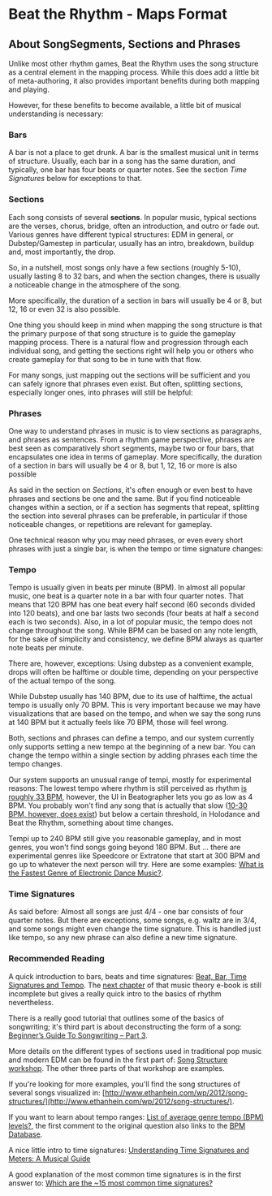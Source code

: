 # Beat the Rhythm - Maps Format

## About SongSegments, Sections and Phrases

Unlike most other rhythm games, Beat the Rhythm uses the song structure as a central element
in the mapping process. While this does add a little bit of meta-authoring, it also provides
important benefits during both mapping and playing.

However, for these benefits to become available, a little bit of musical understanding is 
necessary:

### Bars

A bar is not a place to get drunk. A bar is the smallest musical unit in terms of structure.
Usually, each bar in a song has the same duration, and typically, one bar has four beats
or quarter notes. See the section *Time Signatures* below for exceptions to that.

### Sections

Each song consists of several **sections**. In popular music, typical sections are the verses,
chorus, bridge, often an introduction, and outro or fade out. Various genres have different
typical structures: EDM in general, or Dubstep/Gamestep in particular, usually has an
intro, breakdown, buildup and, most importantly, the drop. 

So, in a nutshell, most songs only have a few sections (roughly 5-10), usually lasting 8 
to 32 bars, and when the section changes, there is usually a noticeable change in the 
atmosphere of the song.

More specifically, the duration of a section in bars will usually be 4 or 8, but 12, 
16 or even 32 is also possible.

One thing you should keep in mind when mapping the song structure is that the primary
purpose of that song structure is to guide the gameplay mapping process. There is a 
natural flow and progression through each individual song, and getting the sections 
right will help you or others who create gameplay for that song to be in tune with
that flow.

For many songs, just mapping out the sections will be sufficient and you can safely ignore
that phrases even exist. But often, splitting sections, especially longer ones, into
phrases will still be helpful:

### Phrases

One way to understand phrases in music is to view sections as paragraphs, and phrases
as sentences. From a rhythm game perspective, phrases are best seen as comparatively
short segments, maybe two or four bars, that encapsulates one idea in terms of gameplay.
More specifically, the duration of a section in bars will usually be 4 or 8, but 1, 12, 
16 or more is also possible

As said in the section on *Sections*, it's often enough or even best to have phrases 
and sections be one and the same. But if you find noticeable changes within a section, 
or if a section has segments that repeat, splitting the section into several phrases 
can be preferable, in particular if those noticeable changes, or repetitions are 
relevant for gameplay.

One technical reason why you may need phrases, or even every short phrases with just a 
single bar, is when the tempo or time signature changes:

### Tempo

Tempo is usually given in beats per minute (BPM). In almost all popular music, one
beat is a quarter note in a bar with four quarter notes. That means that 120 BPM
has one beat every half second (60 seconds divided into 120 beats), and one bar 
lasts two seconds (four beats at half a second each is two seconds). Also, in
a lot of popular music, the tempo does not change throughout the song.
While BPM can be based on any note length, for the sake of simplicity and 
consistency, we define BPM always as quarter note beats per minute.

There are, however, exceptions: Using dubstep as a convenient example, drops will 
often be halftime or double time, depending on your perspective of the actual tempo 
of the song.

While Dubstep usually has 140 BPM, due to its use of halftime, the actual tempo is 
usually only 70 BPM. This is very important because we may have visualizations
that are based on the tempo, and when we say the song runs at 140 BPM but it actually
feels like 70 BPM, those will feel wrong.

Both, sections and phrases can define a tempo, and our system currently only supports
setting a new tempo at the beginning of a new bar. You can change the tempo within
a single section by adding phrases each time the tempo changes.

Our system supports an unusual range of tempi, mostly for experimental reasons: 
The lowest tempo where rhythm is still perceived as rhythm 
[is roughly 33 BPM](https://boingboing.net/2018/01/25/what-is-the-slowest-music-huma.html),
however, the UI in Beatographer lets you go as low as 4 BPM. You probably won't find
any song that is actually that slow
([10-30 BPM, however, does exist](https://www.quora.com/Which-genre-of-music-has-the-slowest-BPM#MoreAnswers))
but below a certain threshold, in Holodance and Beat the Rhythm, something about time changes.

Tempi up to 240 BPM still give you reasonable gameplay, and in most genres, you won't find
songs going beyond 180 BPM. But ... there are experimental genres like Speedcore or Extratone
that start at 300 BPM and go up to whatever the next person will try. Here are some examples:
[What is the Fastest Genre of Electronic Dance Music?](http://www.edmnerd.com/what-is-the-fastest-genre-of-electronic-dance-music/).

### Time Signatures

As said before: Almost all songs are just 4/4 - one bar consists of four quarter
notes. But there are exceptions, some songs, e.g. waltz are in 3/4, and some songs
might even change the time signature. This is handled just like tempo, so any
new phrase can also define a new time signature.

### Recommended Reading

A quick introduction to bars, beats and time signatures:
[Beat, Bar, Time Signatures and Tempo](https://ainolnaim.wordpress.com/2b-tempo-beats-and-ties/).
The [next chapter](https://ainolnaim.wordpress.com/rhythm-types-and-constructions/) of that
music theory e-book is still incomplete but gives a really quick intro to the basics of
rhythm nevertheless.

There is a really good tutorial that outlines some of the basics of songwriting;
it's third part is about deconstructing the form of a song:
[Beginner’s Guide To Songwriting – Part 3](https://music.tutsplus.com/tutorials/beginners-guide-to-songwriting-part-3--audio-4107).

More details on the different types of sections used in traditional pop music and
modern EDM can be found in the first part of:
[Song Structure workshop](http://dsmootz.blogspot.com/p/song-structure-workshop.html).
The other three parts of that workshop are examples.

If you're looking for more examples, you'll find the song structures of several songs visualized in: 
[http://www.ethanhein.com/wp/2012/song-structures/](http://www.ethanhein.com/wp/2012/song-structures/).

If you want to learn about tempo ranges: 
[List of average genre tempo (BPM) levels?](https://music.stackexchange.com/questions/4525/list-of-average-genre-tempo-bpm-levels),
the first comment to the original question also links to the [BPM Database](https://www.bpmdatabase.com/).

A nice little intro to time signatures:
[Understanding Time Signatures and Meters: A Musical Guide](https://www.libertyparkmusic.com/musical-time-signatures/)

A good explanation of the most common time signatures is in the first answer to:
[Which are the ~15 most common time signatures?](https://music.stackexchange.com/questions/14415/which-are-the-15-most-common-time-signatures)

